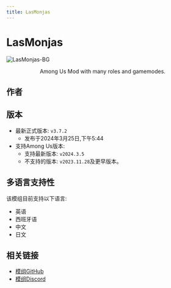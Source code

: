 ```yaml
---
title: LasMonjas
---
```

# LasMonjas
![LasMonjas-BG](/Image/LasMonjas.png)

<div align="center">
</h3>Among Us Mod with many roles and gamemodes.</h3>
</div>

<script setup>
import { VPTeamMembers } from 'vitepress/theme'

const members = [
  {
    avatar: '/Image/KiraYamato94.png',
    name: 'KiraYamato94',
    title: '开发者',
    links: [
      { icon: 'github', link: 'https://github.com/KiraYamato94' },
    ]
  }
]
</script>

## 作者

<div align="center">
<VPTeamMembers size="small" :members="members" />
</div>

## 版本
- 最新正式版本: `v3.7.2`
  - 发布于2024年3月25日,下午5:44
- 支持Among Us版本:
    - 支持最新版本: `v2024.3.5`
    - 不支持的版本: `v2023.11.28`及更早版本。

## 多语言支持性
该模组目前支持以下语言:
- 英语
- 西班牙语
- 中文
- 日文

## 相关链接
- [模组GitHub](https://github.com/KiraYamato94/LasMonjas)
- [模组Discord](https://discord.gg/UPCSqnD4NU)